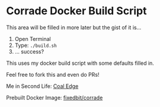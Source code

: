 # Corrade Docker Build Script

This area will be filled in more later but the gist of it is...

1) Open Terminal
2) Type: `./build.sh`
3) ... success?

This uses my docker build script with some defaults filled in.

Feel free to fork this and even do PRs!

Me in Second Life: [Coal Edge](https://my.secondlife.com/coal.edge)

Prebuilt Docker Image: [fixedbit/corrade](https://hub.docker.com/r/fixedbit/corrade)